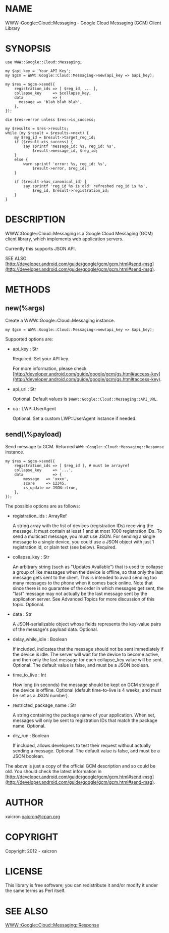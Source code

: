 # NAME

WWW::Google::Cloud::Messaging - Google Cloud Messaging (GCM) Client Library

# SYNOPSIS

    use WWW::Google::Cloud::Messaging;

    my $api_key = 'Your API Key';
    my $gcm = WWW::Google::Cloud::Messaging->new(api_key => $api_key);

    my $res = $gcm->send({
        registration_ids => [ $reg_id, ... ],
        collapse_key     => $collapse_key,
        data             => {
          message => 'blah blah blah',
        },
    });

    die $res->error unless $res->is_success;

    my $results = $res->results;
    while (my $result = $results->next) {
        my $reg_id = $result->target_reg_id;
        if ($result->is_success) {
            say sprintf 'message_id: %s, reg_id: %s',
                $result->message_id, $reg_id;
        }
        else {
            warn sprintf 'error: %s, reg_id: %s',
                $result->error, $reg_id;
        }

        if ($result->has_canonical_id) {
            say sprintf 'reg_id %s is old! refreshed reg_id is %s',
                $reg_id, $result->registration_id;
        }
    }

# DESCRIPTION

WWW::Google::Cloud::Messaging is a Google Cloud Messaging (GCM) client library,
which implements web application servers.

Currently this supports JSON API.

SEE ALSO [http://developer.android.com/guide/google/gcm/gcm.html#send-msg](http://developer.android.com/guide/google/gcm/gcm.html#send-msg).

# METHODS

## new(%args)

Create a WWW::Google::Cloud::Messaging instance.

    my $gcm = WWW::Google::Cloud::Messaging->new(api_key => $api_key);

Supported options are:

- api\_key : Str

    Required. Set your API key.

    For more information, please check [http://developer.android.com/guide/google/gcm/gs.html#access-key](http://developer.android.com/guide/google/gcm/gs.html#access-key).

- api\_url : Str

    Optional. Default values is `$WWW::Google::Cloud::Messaging::API_URL`.

- ua : LWP::UserAgent

    Optional. Set a custom LWP::UserAgent instance if needed.

## send(\\%payload)

Send message to GCM. Returned `WWW::Google::Cloud::Messaging::Response` instance.

    my $res = $gcm->send({
        registration_ids => [ $reg_id ], # must be arrayref
        collapse_key     => '...',
        data             => {
            message   => 'xxxx',
            score     => 12345,
            is_update => JSON::true,
        },
    });

The possible options are as follows:

- registration\_ids : ArrayRef

    A string array with the list of devices (registration IDs) receiving the message. It must contain at least 1 and at most 1000 registration IDs. To send a multicast message, you must use JSON. For sending a single message to a single device, you could use a JSON object with just 1 registration id, or plain text (see below). Required.

- collapse\_key : Str

    An arbitrary string (such as "Updates Available") that is used to collapse a group of like messages when the device is offline, so that only the last message gets sent to the client. This is intended to avoid sending too many messages to the phone when it comes back online. Note that since there is no guarantee of the order in which messages get sent, the "last" message may not actually be the last message sent by the application server. See Advanced Topics for more discussion of this topic. Optional.

- data : Str

    A JSON-serializable object whose fields represents the key-value pairs of the message's payload data. Optional.

- delay\_while\_idle : Boolean

    If included, indicates that the message should not be sent immediately if the device is idle. The server will wait for the device to become active, and then only the last message for each collapse\_key value will be sent. Optional. The default value is false, and must be a JSON boolean.

- time\_to\_live : Int

    How long (in seconds) the message should be kept on GCM storage if the device is offline. Optional (default time-to-live is 4 weeks, and must be set as a JSON number).

- restricted\_package\_name : Str

    A string containing the package name of your application. When set, messages will only be sent to registration IDs that match the package name. Optional.

- dry\_run : Boolean

    If included, allows developers to test their request without actually sending a message. Optional. The default value is false, and must be a JSON boolean.

The above is just a copy of the official GCM description and so could be old. You should check the latest information in [http://developer.android.com/guide/google/gcm/gcm.html#send-msg](http://developer.android.com/guide/google/gcm/gcm.html#send-msg).

# AUTHOR

xaicron <xaicron@cpan.org>

# COPYRIGHT

Copyright 2012 - xaicron

# LICENSE

This library is free software; you can redistribute it and/or modify
it under the same terms as Perl itself.

# SEE ALSO

[WWW::Google::Cloud::Messaging::Response](https://metacpan.org/pod/WWW::Google::Cloud::Messaging::Response)
